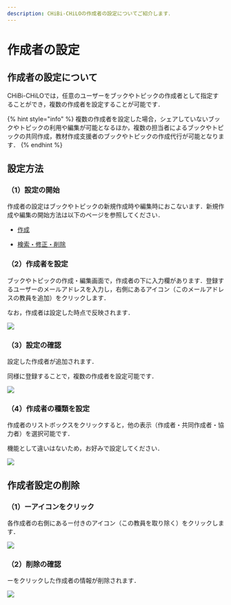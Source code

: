 ```yaml
---
description: CHiBi-CHiLOの作成者の設定についてご紹介します．
---
```


# 作成者の設定

## 作成者の設定について

CHiBi-CHiLOでは，任意のユーザーをブックやトピックの作成者として指定することができ，複数の作成者を設定することが可能です．

{% hint style="info" %}
複数の作成者を設定した場合，シェアしていないブックやトピックの利用や編集が可能となるほか，複数の担当者によるブックやトピックの共同作成，教材作成支援者のブックやトピックの作成代行が可能となります．
{% endhint %}

## 設定方法

### （1）設定の開始

作成者の設定はブックやトピックの新規作成時や編集時におこないます．新規作成や編集の開始方法は以下のページを参照してください．

* [作成](create.md)

* [検索・修正・削除](edit.md)

### （2）作成者を設定

ブックやトピックの作成・編集画面で，作成者の下に入力欄があります．登録するユーザーのメールアドレスを入力し，右側にあるアイコン（このメールアドレスの教員を追加）をクリックします．

なお，作成者は設定した時点で反映されます．

![](<../../.gitbook/assets/image (69).png>)

### （3）設定の確認

設定した作成者が追加されます．

同様に登録することで，複数の作成者を設定可能です．

![](<../../.gitbook/assets/image (172).png>)

### （4）作成者の種類を設定

作成者のリストボックスをクリックすると，他の表示（作成者・共同作成者・協力者）を選択可能です．

機能として違いはないため，お好みで設定してください．

![](<../../.gitbook/assets/image (198).png>)

## 作成者設定の削除

### （1）ーアイコンをクリック

各作成者の右側にあるー付きのアイコン（この教員を取り除く）をクリックします．

![](<../../.gitbook/assets/image (105).png>)

### （2）削除の確認

ーをクリックした作成者の情報が削除されます．

![](<../../.gitbook/assets/image (338).png>)